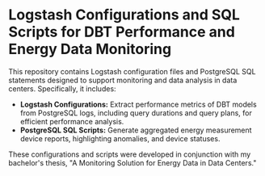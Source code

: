 # Logstash Configurations and SQL Scripts for DBT Performance and Energy Data Monitoring
This repository contains Logstash configuration files and PostgreSQL SQL statements designed to support monitoring and data analysis in data centers. Specifically, it includes:

- **Logstash Configurations:** Extract performance metrics of DBT models from PostgreSQL logs, including query durations and query plans, for efficient performance analysis.
- **PostgreSQL SQL Scripts:** Generate aggregated energy measurement device reports, highlighting anomalies, and device statuses.

These configurations and scripts were developed in conjunction with my bachelor's thesis, "A Monitoring Solution for Energy Data in Data Centers."
